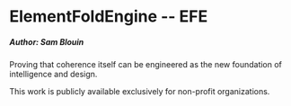 # ElementFoldEngine -- EFE
##### Author: Sam Blouin

Proving that coherence itself can be engineered as the new foundation of intelligence and design.

This work is publicly available exclusively for non-profit organizations.